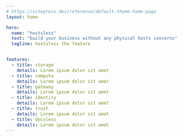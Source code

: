 ```yaml
---
# https://vitepress.dev/reference/default-theme-home-page
layout: home

hero:
  name: "hostsless"
  text: "build your business without any physical hosts concerns"
  tagline: hostsless the feature


features:
  - title: storage
    details: Lorem ipsum dolor sit amet
  - title: compute
    details: Lorem ipsum dolor sit amet
  - title: gateway
    details: Lorem ipsum dolor sit amet
  - title: identity
    details: Lorem ipsum dolor sit amet
  - title: trust
    details: Lorem ipsum dolor sit amet
  - title: docsless 
    details: Lorem ipsum dolor sit amet
---
```

